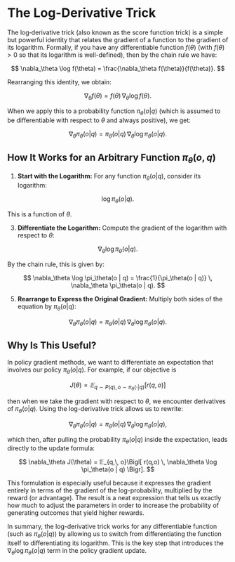 # The Log-Derivative Trick

The log‐derivative trick (also known as the score function trick) is a simple but powerful identity that relates the gradient of a function to the gradient of its logarithm. Formally, if you have any differentiable function $f(\theta)$ (with $f(\theta) > 0$ so that its logarithm is well-defined), then by the chain rule we have:

$$
\nabla_\theta \log f(\theta) = \frac{\nabla_\theta f(\theta)}{f(\theta)}.
$$

Rearranging this identity, we obtain:

$$
\nabla_\theta f(\theta) = f(\theta) \, \nabla_\theta \log f(\theta).
$$

When we apply this to a probability function $\pi_\theta(o | q)$ (which is assumed to be differentiable with respect to $\theta$ and always positive), we get:

$$
\nabla_\theta \pi_\theta(o | q) = \pi_\theta(o | q) \, \nabla_\theta \log \pi_\theta(o | q).
$$

## How It Works for an Arbitrary Function $\pi_\theta(o, q)$

1. **Start with the Logarithm:**
   For any function $\pi_\theta(o | q)$, consider its logarithm:
   
$$
\log \pi_\theta(o | q).
$$
   
   This is a function of $\theta$.

3. **Differentiate the Logarithm:**
   Compute the gradient of the logarithm with respect to $\theta$:
   
$$
\nabla_\theta \log \pi_\theta(o | q).
$$
   
   By the chain rule, this is given by:
   
$$
\nabla_\theta \log \pi_\theta(o | q) = \frac{1}{\pi_\theta(o | q)} \, \nabla_\theta \pi_\theta(o | q).
$$

5. **Rearrange to Express the Original Gradient:**
   Multiply both sides of the equation by $\pi_\theta(o | q)$:
   
$$
\nabla_\theta \pi_\theta(o | q) = \pi_\theta(o | q) \, \nabla_\theta \log \pi_\theta(o | q).
$$

## Why Is This Useful?

In policy gradient methods, we want to differentiate an expectation that involves our policy $\pi_\theta(o | q)$. For example, if our objective is

$$
J(\theta) = 𝔼_{q \sim P(q), o \sim \pi_\theta(\cdot | q)}[r(q, o)]
$$

then when we take the gradient with respect to $\theta$, we encounter derivatives of $\pi_\theta(o | q)$. Using the log-derivative trick allows us to rewrite:

$$
\nabla_\theta \pi_\theta(o | q) = \pi_\theta(o | q) \, \nabla_\theta \log \pi_\theta(o | q),
$$

which then, after pulling the probability $\pi_\theta(o | q)$ inside the expectation, leads directly to the update formula:

$$
\nabla_\theta J(\theta) = 𝔼_{q,\, o}\Bigl[ r(q,o) \, \nabla_\theta \log \pi_\theta(o | q) \Bigr].
$$

This formulation is especially useful because it expresses the gradient entirely in terms of the gradient of the log-probability, multiplied by the reward (or advantage). The result is a neat expression that tells us exactly how much to adjust the parameters in order to increase the probability of generating outcomes that yield higher rewards.

In summary, the log-derivative trick works for any differentiable function (such as $\pi_\theta(o | q)$) by allowing us to switch from differentiating the function itself to differentiating its logarithm. This is the key step that introduces the $\nabla_\theta \log \pi_\theta(o | q)$ term in the policy gradient update.
